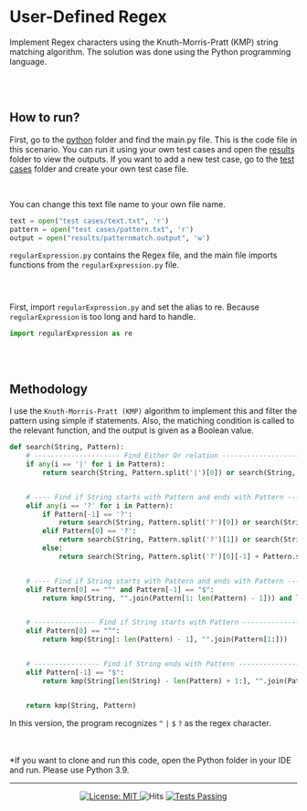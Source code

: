 # User-Defined Regex
Implement Regex characters using the Knuth-Morris-Pratt (KMP) string matching algorithm. The solution was done using the Python programming language. 

<br /><br />
## How to run?
First, go to the [python](https://github.com/DasunThathsara/User-defined-Regex/tree/main/Python) folder and find the main.py file. This is the code file in this scenario. You can run it using your own test cases and open the [results](https://github.com/DasunThathsara/User-defined-Regex/tree/main/Python/results) folder to view the outputs. If you want to add a new test case, go to the [test cases](https://github.com/DasunThathsara/User-defined-Regex/tree/main/Python/test%20cases) folder and create your own test case file.


<br />

You can change this text file name to your own file name.
```python
text = open("test cases/text.txt", 'r')
pattern = open("test cases/pattern.txt", 'r')
output = open("results/patternmatch.output", 'w')
```

`regularExpression.py` contains the Regex file, and the main file imports functions from the `regularExpression.py` file.
<br/><br/>
#
First, import `regularExpression.py` and set the alias to re. Because `regularExpression` is too long and hard to handle.
```python
import regularExpression as re
```

<br /><br />

## Methodology
I use the `Knuth-Morris-Pratt (KMP)` algorithm to implement this and filter the pattern using simple if statements. Also, the matiching condition is called to the relevant function, and the output is given as a Boolean value.

```python
def search(String, Pattern):
    # --------------------- Find Either Or relation --------------------
    if any(i == '|' for i in Pattern):
        return search(String, Pattern.split('|')[0]) or search(String, Pattern.split('|')[1])


    # ---- Find if String starts with Pattern and ends with Pattern ----
    elif any(i == '?' for i in Pattern):
        if Pattern[-1] == '?':
            return search(String, Pattern.split('?')[0]) or search(String, Pattern.split('?')[0][:len(Pattern.split('?')[0]) - 1])
        elif Pattern[0] == '?':
            return search(String, Pattern.split('?')[1]) or search(String, Pattern.split('?')[1][1:])
        else:
            return search(String, Pattern.split('?')[0][-1] + Pattern.split('?')[1][0]) or search(String, Pattern.split('?')[0][-1][:len(Pattern.split('?')[0][-1]) - 1] + Pattern.split('?')[1][0])


    # ---- Find if String starts with Pattern and ends with Pattern ----
    elif Pattern[0] == "^" and Pattern[-1] == "$":
        return kmp(String, "".join(Pattern[1: len(Pattern) - 1])) and len(String) == len(Pattern) - 2


    # --------------- Find if String starts with Pattern ---------------
    elif Pattern[0] == "^":
        return kmp(String[: len(Pattern) - 1], "".join(Pattern[1:]))


    # ---------------- Find if String ends with Pattern ----------------
    elif Pattern[-1] == "$":
        return kmp(String[len(String) - len(Pattern) + 1:], "".join(Pattern[0: len(Pattern) - 1])) and search(String, "".join(Pattern[:len(Pattern) - 1]))


    return kmp(String, Pattern)
```

In this version, the program recognizes `^` `|` `$` `?` as the regex character.

<br><br>
*If you want to clone and run this code, open the Python folder in your IDE and run. Please use Python 3.9.


____
<p align="center">
    <a href="https://github.com/UltiRequiem/python-projects-for-intermediates/blob/main/LICENSE">
      <img alt="License: MIT" src="https://black.readthedocs.io/en/stable/_static/license.svg">
    </a
    &nbsp;
    <a href="https://hits.sh/github.com/DasunThathsara/User-defined-Regex/">
      <img alt="Hits" src="https://hits.sh/github.com/DasunThathsara/User-defined-Regex.svg?label=Views"/>
    </a>
    <a href="https://github.com/DasunThathsara/User-defined-Regex/actions">
      <img alt="Tests Passing" src="https://github.com/anuraghazra/github-readme-stats/workflows/Test/badge.svg" />
    </a>
  </p>
